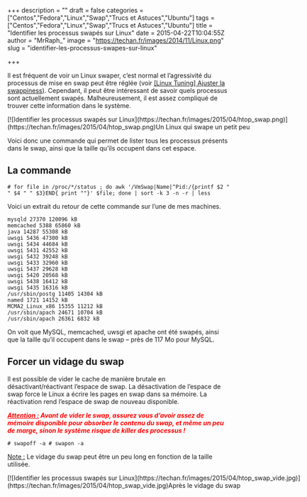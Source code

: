 +++
description = ""
draft = false
categories = ["Centos","Fedora","Linux","Swap","Trucs et Astuces","Ubuntu"]
tags = ["Centos","Fedora","Linux","Swap","Trucs et Astuces","Ubuntu"]
title = "Identifier les processus swapés sur Linux"
date = 2015-04-22T10:04:55Z
author = "MrRaph_"
image = "https://techan.fr/images/2014/11/Linux.png"
slug = "identifier-les-processus-swapes-sur-linux"

+++


Il est fréquent de voir un Linux swaper, c’est normal et l’agressivité du processus de mise en swap peut être réglée (voir [[Linux Tuning] Ajuster la swappiness](https://techan.fr/linux-tuning-ajuster-la-swappiness/)). Cependant, il peut être intéressant de savoir quels processus sont actuellement swapés. Malheureusement, il est assez compliqué de trouver cette information dans le système.

<div class="wp-caption aligncenter" id="attachment_1222" style="width: 876px">[![Identifier les processus swapés sur Linux](https://techan.fr/images/2015/04/htop_swap.png)](https://techan.fr/images/2015/04/htop_swap.png)Un Linux qui swape un petit peu

</div> 

Voici donc une commande qui permet de lister tous les processus présents dans le swap, ainsi que la taille qu’ils occupent dans cet espace.

 


## La commande

    # for file in /proc/*/status ; do awk '/VmSwap|Name|^Pid:/{printf $2 " " $4 " " $3}END{ print ""}' $file; done | sort -k 3 -n -r | less

 

Voici un extrait du retour de cette commande sur l’une de mes machines.

    mysqld 27370 120096 kB
    memcached 5388 65860 kB
    java 14287 55308 kB
    uwsgi 5436 47300 kB
    uwsgi 5434 44684 kB
    uwsgi 5431 42552 kB
    uwsgi 5432 39248 kB
    uwsgi 5433 32960 kB
    uwsgi 5437 29628 kB
    uwsgi 5420 20568 kB
    uwsgi 5438 16412 kB
    uwsgi 5435 16316 kB
    /usr/sbin/postg 11405 14304 kB
    named 1721 14152 kB
    MCMA2_Linux_x86 15355 11212 kB
    /usr/sbin/apach 24671 10704 kB
    /usr/sbin/apach 26361 6832 kB

On voit que MySQL, memcached, uwsgi et apache ont été swapés, ainsi que la taille qu’il occupent dans le swap – près de 117 Mo pour MySQL.

 


## Forcer un vidage du swap

Il est possible de vider le cache de manière brutale en désactivant/réactivant l’espace de swap. La désactivation de l’espace de swap force le Linux a écrire les pages en swap dans sa mémoire. La  réactivation rend l’espace de swap de nouveau disponible.

 

*<span style="color: #ff0000;">**<span style="text-decoration: underline;">Attention :</span> Avant de vider le swap, assurez vous d’avoir assez de mémoire disponible pour absorber le contenu du swap, et même un peu de marge, sinon le système risque de killer des processus !**</span>*

 

    # swapoff -a # swapon -a

<span style="text-decoration: underline;">Note :</span> Le vidage du swap peut être un peu long en fonction de la taille utilisée.

<div class="wp-caption aligncenter" id="attachment_1225" style="width: 882px">[![Identifier les processus swapés sur Linux](https://techan.fr/images/2015/04/htop_swap_vide.jpg)](https://techan.fr/images/2015/04/htop_swap_vide.jpg)Après le vidage du swap

</div> 
